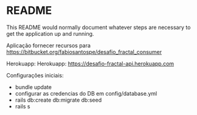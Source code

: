 # README

This README would normally document whatever steps are necessary to get the
application up and running.

Aplicação fornecer recursos para https://bitbucket.org/fabiosantospe/desafio_fractal_consumer

Herokuapp: Herokuapp: https://desafio-fractal-api.herokuapp.com

Configurações iniciais:

- bundle update
- configurar as credencias do DB em config/database.yml
- rails db:create db:migrate db:seed
- rails s
